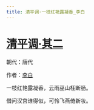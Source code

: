 ```yaml
---
title: 清平调·一枝红艳露凝香_李白
---
```


# [清平调·其二](http://so.gushiwen.org/view_70872.aspx)

朝代：唐代

作者：[李白](http://so.gushiwen.org/author_247.aspx)

一枝红艳露凝香，云雨巫山枉断肠。

借问汉宫谁得似，可怜飞燕倚新妆。